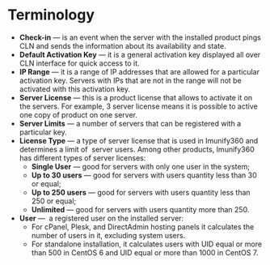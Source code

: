 # Terminology


* **Check-in** — is an event when the server with the installed product pings CLN and sends the information about its availability and state.
* **Default Activation Key** — it is a general activation key displayed all over CLN interface for quick access to it.
* **IP Range** — it is a range of IP addresses that are allowed for a particular activation key. Servers with IPs that are not in the range will not be activated with this activation key.
* **Server License** — this is a product license that allows to activate it on the servers. For example, 3 server license means it is possible to active one copy of product on one server.
* **Server Limits** — a number of servers that can be registered with a particular key.
* **License Type** — a type of server license that is used in Imunify360 and determines a limit of  server users. Among other products, Imunify360 has different types of server licenses:
    * **Single User** — good for servers with only one user in the system;
    * **Up to 30 users** — good for servers with users quantity less than 30 or equal;
    * **Up to 250 users** — good for servers with users quantity less than 250 or equal;
    * **Unlimited** — good for servers with users quantity more than 250.
* **User** —  a registered user on the installed server:
    * For cPanel, Plesk, and DirectAdmin hosting panels it calculates the number of users in it, excluding system users.
    * For standalone installation, it calculates users with UID equal or more than 500 in CentOS 6 and UID equal or more than 1000 in CentOS 7.


